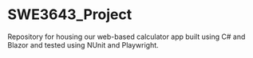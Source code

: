 # SWE3643_Project
Repository for housing our web-based calculator app built using C# and Blazor and tested using NUnit and Playwright.
